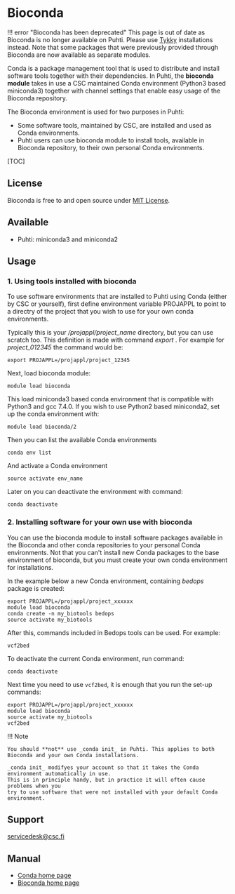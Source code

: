 # Bioconda

!!! error "Bioconda has been deprecated"
    This page is out of date as Bioconda is no longer available on Puhti.
    Please use [Tykky](../computing/containers/tykky.md) installations instead.
    Note that some packages that were previously provided through Bioconda are
    now available as separate modules.

Conda is a package management tool that is used to distribute and install software tools together with their dependencies. In Puhti, the __bioconda module__
takes in use a CSC maintained Conda environment (Python3 based miniconda3) together with channel settings that enable easy usage of the Bioconda repository.

The Bioconda environment is used for two purposes in Puhti:

-    Some software tools, maintained by CSC, are installed and used as Conda environments.
-    Puhti users can use bioconda module to install tools, available in Bioconda repository, to their own personal Conda environments.

[TOC]

## License

Bioconda is free to and open source under [MIT License](https://raw.githubusercontent.com/bioconda/bioconda-common/master/LICENSE).

## Available

-   Puhti: miniconda3 and miniconda2



## Usage

### 1. Using tools installed with bioconda

To use software environments that are installed to Puhti using Conda (either by CSC or yourself),  first 
define environment variable PROJAPPL to point to a directry of the project that you wish to use for your own 
conda environments. 

Typically this is your _/projappl/project_name_ directory, but you can use scratch too.
This definition is made with command _export_ . For example for _project_012345_ the command would be:

```text
export PROJAPPL=/projappl/project_12345
```
Next, load bioconda module:
```text
module load bioconda
```
This load miniconda3 based conda environment that is compatible with Python3 and gcc 7.4.0.
If you wish to use Python2 based miniconda2, set up the conda environment with:
```text
module load bioconda/2
```

Then you can list the available Conda environments
```text
conda env list
```
And activate a Conda environment

```text
source activate env_name
```

Later on you can deactivate the environment with command:
```text
conda deactivate
```

### 2. Installing software for your own use with bioconda

You can use the bioconda module to install software packages available in the Bioconda and other conda repositories to your personal Conda environments. Not that you can't install new Conda packages to the base environment of bioconda, but you must create your own conda environment for installations.

In the example below a new Conda environment, containing _bedops_ package is created:
```text
export PROJAPPL=/projappl/project_xxxxxx
module load bioconda
conda create -n my_biotools bedops
source activate my_biotools
```
After this, commands included in Bedops tools can be used. For example:
```text
vcf2bed
```
To deactivate the current Conda environment, run command:

```text
conda deactivate
```
Next time you need to use `vcf2bed`, it is enough that you run the set-up commands:

```text
export PROJAPPL=/projappl/project_xxxxxx
module load bioconda
source activate my_biotools
vcf2bed
```

!!! Note

    You should **not** use _conda init_ in Puhti. This applies to both
    Bioconda and your own Conda installations.
    
    _conda init_ modifyes your account so that it takes the Conda environment automatically in use. 
    This is in principle handy, but in practice it will often cause problems when you 
    try to use software that were not installed with your default Conda environment.
    



## Support

servicedesk@csc.fi

## Manual


*    [Conda home page](https://conda.io/en/latest/)
*    [Bioconda home page](https://bioconda.github.io/)




